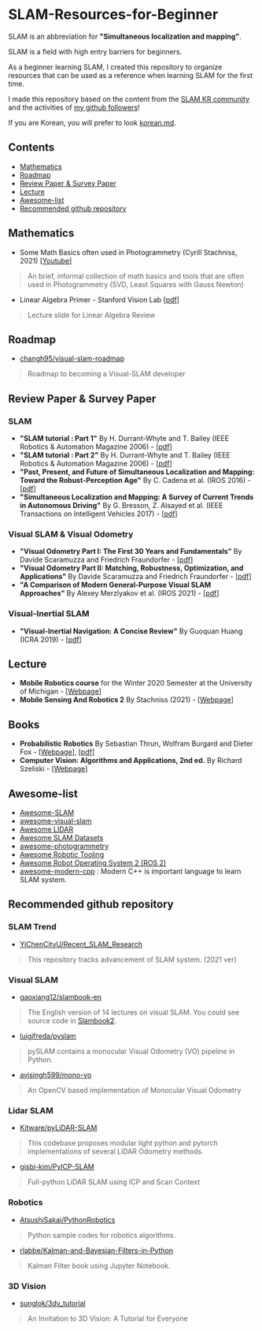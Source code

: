 # SLAM-Resources-for-Beginner

SLAM is an abbreviation for **"Simultaneous localization and mapping"**.  

SLAM is a field with high entry barriers for beginners.  

As a beginner learning SLAM, I created this repository to organize resources that can be used as a reference when learning SLAM for the first time.  

I made this repository based on the content from the [SLAM KR community](https://www.facebook.com/groups/slamkr/) and the activities of [my github followers](https://github.com/Taeyoung96?tab=following)!  

If you are Korean, you will prefer to look [korean.md](https://github.com/Taeyoung96/SLAM-Resources-for-Beginner/blob/master/korean.md).  

## Contents  

- [Mathematics](#Mathematics)  
- [Roadmap](#Roadmap)  
- [Review Paper & Survey Paper](#review-paper--survey-paper)  
- [Lecture](#Lecture)  
- [Awesome-list](#Awesome-list)  
- [Recommended github repository](#Recommended-github-repository)  

## Mathematics  

- Some Math Basics often used in Photogrammetry (Cyrill Stachniss, 2021) [[Youtube](https://youtu.be/Q042jupFMbU)]    
> An brief, informal collection of math basics and tools that are often used in Photogrammetry (SVD, Least Squares with Gauss Newton)  

- Linear Algebra Primer - Stanford Vision Lab [[pdf](http://vision.stanford.edu/teaching/cs131_fall1617/lectures/lecture2_linalg_review_cs131_2016.pdf)]  
> Lecture slide for Linear Algebra Review  

## Roadmap

- [changh95/visual-slam-roadmap](https://github.com/changh95/visual-slam-roadmap)  
> Roadmap to becoming a Visual-SLAM developer  

## Review Paper & Survey Paper    

### SLAM  

- **"SLAM tutorial : Part 1"** By H. Durrant-Whyte and T. Bailey (IEEE Robotics & Automation Magazine 2006) - [[pdf](https://www.doc.ic.ac.uk/~ajd/Robotics/RoboticsResources/SLAMTutorial1.pdf)]
- **"SLAM tutorial : Part 2"** By H. Durrant-Whyte and T. Bailey (IEEE Robotics & Automation Magazine 2006) - [[pdf](https://www.doc.ic.ac.uk/~ajd/Robotics/RoboticsResources/SLAMTutorial2.pdf)]  
- **"Past, Present, and Future of Simultaneous Localization and Mapping: Toward the Robust-Perception Age"** By C. Cadena et al. (IROS 2016) - [[pdf](http://rpg.ifi.uzh.ch/docs/TRO16_cadena.pdf)]  
- **"Simultaneous Localization and Mapping: A Survey of Current Trends in Autonomous Driving"** By G. Bresson, Z. Alsayed et al. (IEEE Transactions on Intelligent Vehicles 2017) - [[pdf](https://hal.archives-ouvertes.fr/hal-01615897/file/2017-simultaneous_localization_and_mapping_a_survey_of_current_trends_in_autonomous_driving.pdf)]  

### Visual SLAM & Visual Odometry  

- **"Visual Odometry Part I: The First 30 Years and Fundamentals"** By Davide Scaramuzza and Friedrich Fraundorfer - [[pdf](http://rpg.ifi.uzh.ch/docs/VO_Part_I_Scaramuzza.pdf)]  
- **"Visual Odometry Part II: Matching, Robustness, Optimization, and Applications"** By Davide Scaramuzza and Friedrich Fraundorfer - [[pdf](http://rpg.ifi.uzh.ch/docs/VO_Part_II_Scaramuzza.pdf)]  
- **"A Comparison of Modern General-Purpose Visual SLAM Approaches"** By Alexey Merzlyakov et al. (IROS 2021) - [[pdf](https://arxiv.org/abs/2107.07589)]  

### Visual-Inertial SLAM  

- **"Visual-Inertial Navigation: A Concise Review"** By Guoquan Huang (ICRA 2019) - [[pdf](https://arxiv.org/abs/1906.02650)]  

## Lecture  

- **Mobile Robotics course** for the Winter 2020 Semester at the University of Michigan - [[Webpage](http://robots.engin.umich.edu/mobilerobotics/?fbclid=IwAR1NcjOxtgv6ohDPxFkAXIMDn91933IgGSXvav0HpO8lBWwCP0agFkoUS5A#lectures)]  
- **Mobile Sensing And Robotics 2** By Stachniss (2021) - [[Webpage](https://www.ipb.uni-bonn.de/msr2-2021/)]  

## Books 

- **Probabilistic Robotics** By Sebastian Thrun, Wolfram Burgard and Dieter Fox - [[Webpage](https://mitpress.mit.edu/books/probabilistic-robotics)], [[pdf](https://docs.ufpr.br/~danielsantos/ProbabilisticRobotics.pdf)]  
- **Computer Vision: Algorithms and Applications, 2nd ed.** By Richard Szeliski - [[Webpage](http://szeliski.org/Book/)]

## Awesome-list  
- [Awesome-SLAM](https://github.com/SilenceOverflow/Awesome-SLAM)  
- [awesome-visual-slam](https://github.com/tzutalin/awesome-visual-slam)  
- [Awesome LIDAR](https://github.com/szenergy/awesome-lidar)  
- [Awesome SLAM Datasets](https://github.com/youngguncho/awesome-slam-datasets)  
- [awesome-photogrammetry](https://github.com/awesome-photogrammetry/awesome-photogrammetry)  
- [Awesome Robotic Tooling](https://github.com/protontypes/awesome-robotic-tooling#simultaneous-localization-and-mapping)  
- [Awesome Robot Operating System 2 (ROS 2)](https://github.com/fkromer/awesome-ros2)  
- [awesome-modern-cpp](https://github.com/rigtorp/awesome-modern-cpp) : Modern C++ is important language to learn SLAM system.  



## Recommended github repository  

### SLAM Trend
- [YiChenCityU/Recent_SLAM_Research](https://github.com/YiChenCityU/Recent_SLAM_Research)  
> This repository tracks advancement of SLAM system. (2021 ver)  

### Visual SLAM  

- [gaoxiang12/slambook-en](https://github.com/gaoxiang12/slambook-en)  
> The English version of 14 lectures on visual SLAM. You could see source code in [Slambook2](https://github.com/gaoxiang12/slambook2).  

- [luigifreda/pyslam](https://github.com/luigifreda/pyslam)  
> pySLAM contains a monocular Visual Odometry (VO) pipeline in Python.  

- [avisingh599/mono-vo](https://github.com/avisingh599/mono-vo)  
> An OpenCV based implementation of Monocular Visual Odometry  

### Lidar SLAM
- [Kitware/pyLiDAR-SLAM](https://github.com/Kitware/pyLiDAR-SLAM)  
> This codebase proposes modular light python and pytorch implementations of several LiDAR Odometry methods.

- [gisbi-kim/PyICP-SLAM](https://github.com/gisbi-kim/PyICP-SLAM)  
> Full-python LiDAR SLAM using ICP and Scan Context  

### Robotics  
- [AtsushiSakai/PythonRobotics](https://github.com/AtsushiSakai/PythonRobotics)  
> Python sample codes for robotics algorithms.  

- [rlabbe/Kalman-and-Bayesian-Filters-in-Python](https://github.com/rlabbe/Kalman-and-Bayesian-Filters-in-Python)  
> Kalman Filter book using Jupyter Notebook.  

### 3D Vision  
- [sunglok/3dv_tutorial](https://github.com/sunglok/3dv_tutorial)  
> An Invitation to 3D Vision: A Tutorial for Everyone  









